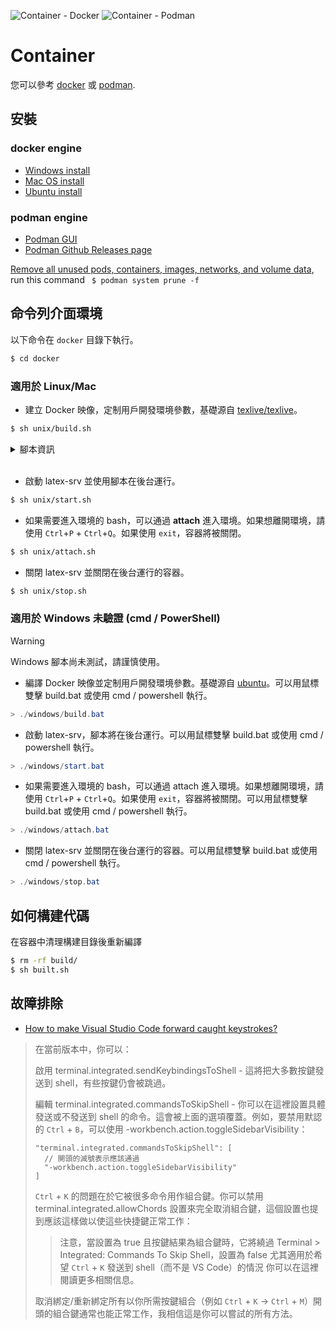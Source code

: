 ![Container - Docker](https://img.shields.io/badge/Docker-white?logo=Docker&logoColor=blue)
![Container - Podman](https://img.shields.io/badge/Podman-white?logo=Podman&logoColor=purple)


# Container

您可以參考 [docker](https://www.docker.com/) 或 [podman](https://podman.io/).

## 安裝

### docker engine
* [Windows install](https://docs.docker.com/desktop/windows/install/)
* [Mac OS install](https://docs.docker.com/desktop/mac/install/)
* [Ubuntu install](https://docs.docker.com/engine/install/ubuntu/)

### podman engine
* [Podman GUI](https://podman-desktop.io/downloads)
* [Podman Github Releases page](https://github.com/containers/podman/releases)

[Remove all unused pods, containers, images, networks, and volume data](https://docs.podman.io/en/latest/markdown/podman-system-prune.1.html), run this command ` $ podman system prune -f`


## 命令列介面環境


以下命令在 `docker` 目錄下執行。
```bash
$ cd docker
```
### 適用於 Linux/Mac

* 建立 Docker 映像，定制用戶開發環境參數，基礎源自 [texlive/texlive](https://hub.docker.com/r/texlive/texlive)。
```bash
$ sh unix/build.sh
```

<details>
<summary>腳本資訊</summary>

* [Advanced] 腳本中會偵測你電腦中已啟動的服務 **docker or podman**，若二者服務同時啟動，則以 podman 為主要服務。

</details>
</br>

* 啟動 latex-srv 並使用腳本在後台運行。
```bash
$ sh unix/start.sh
```

- 如果需要進入環境的 bash，可以通過 __attach__ 進入環境。如果想離開環境，請使用 `Ctrl`+`P` + `Ctrl`+`Q`。如果使用 `exit`，容器將被關閉。
```bash
$ sh unix/attach.sh
```

* 關閉 latex-srv 並關閉在後台運行的容器。
```bash
$ sh unix/stop.sh
```

### 適用於 Windows **未驗證** (cmd / PowerShell)

> [!WARNING]
> Windows 腳本尚未測試，請謹慎使用。

* 編譯 Docker 映像並定制用戶開發環境參數。基礎源自 [ubuntu](https://hub.docker.com/r/_/ubuntu)。可以用鼠標雙擊 build.bat 或使用 cmd / powershell 執行。
```powershell
> ./windows/build.bat
```

* 啟動 latex-srv，腳本將在後台運行。可以用鼠標雙擊 build.bat 或使用 cmd / powershell 執行。
```powershell
> ./windows/start.bat
```

* 如果需要進入環境的 bash，可以通過 attach 進入環境。如果想離開環境，請使用 `Ctrl`+`P` + `Ctrl`+`Q`。如果使用 `exit`，容器將被關閉。可以用鼠標雙擊 build.bat 或使用 cmd / powershell 執行。
```powershell
> ./windows/attach.bat
```

* 關閉 latex-srv 並關閉在後台運行的容器。可以用鼠標雙擊 build.bat 或使用 cmd / powershell 執行。
```powershell
> ./windows/stop.bat
```

## 如何構建代碼

在容器中清理構建目錄後重新編譯
```bash
$ rm -rf build/
$ sh built.sh
```

## 故障排除

- [How to make Visual Studio Code forward caught keystrokes?](https://superuser.com/questions/1784221/how-to-make-visual-studio-code-forward-caught-keystrokes)

> 在當前版本中，你可以：
> 
> 啟用 terminal.integrated.sendKeybindingsToShell - 這將把大多數按鍵發送到 shell，有些按鍵仍會被跳過。
> 
> 編輯 terminal.integrated.commandsToSkipShell - 你可以在這裡設置具體發送或不發送到 shell 的命令。這會被上面的選項覆蓋。例如，要禁用默認的 `Ctrl` + `B`，可以使用 -workbench.action.toggleSidebarVisibility：
> 
> ```
> "terminal.integrated.commandsToSkipShell": [
>   // 開頭的減號表示應該通過
>   "-workbench.action.toggleSidebarVisibility"
> ]
> ```
>
> `Ctrl` + `K` 的問題在於它被很多命令用作組合鍵。你可以禁用 terminal.integrated.allowChords 設置來完全取消組合鍵，這個設置也提到應該這樣做以使這些快捷鍵正常工作：
>> 注意，當設置為 true 且按鍵結果為組合鍵時，它將繞過 Terminal > Integrated: Commands To Skip Shell，設置為 false 尤其適用於希望 `Ctrl` + `K` 發送到 shell（而不是 VS Code）的情況
> 你可以在這裡閱讀更多相關信息。
>
> 取消綁定/重新綁定所有以你所需按鍵組合（例如 `Ctrl` + `K` -> `Ctrl` + `M`）開頭的組合鍵通常也能正常工作，我相信這是你可以嘗試的所有方法。
